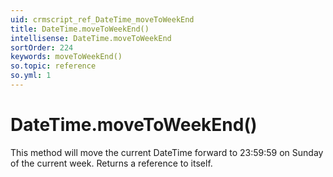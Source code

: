 ```yaml
---
uid: crmscript_ref_DateTime_moveToWeekEnd
title: DateTime.moveToWeekEnd()
intellisense: DateTime.moveToWeekEnd
sortOrder: 224
keywords: moveToWeekEnd()
so.topic: reference
so.yml: 1
---
```


# DateTime.moveToWeekEnd()

This method will move the current DateTime forward to 23:59:59 on Sunday of the current week. Returns a reference to itself.
